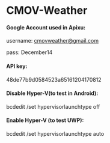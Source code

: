 # CMOV-Weather

#### Google Account used in Apixu:

username: cmovweather@gmail.com

pass: December14

#### API key:
48de77b9d0584523a65161204170812


#### Disable Hyper-V(to test in Android):
bcdedit /set hypervisorlaunchtype off

#### Enable Hyper-V (to test UWP):
bcdedit /set hypervisorlaunchtype auto 

